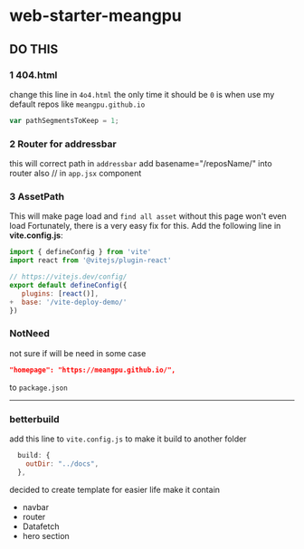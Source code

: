 # web-starter-meangpu

## DO THIS

### 1 404.html

change this line in `4o4.html` the only time it should be `0` is when use my default repos like `meangpu.github.io`

```js
var pathSegmentsToKeep = 1;
```

### 2 Router for addressbar

this will correct path in `addressbar`
add basename="/reposName/" into router also // in `app.jsx` component
<BrowserRouter basename='/web-starter-meangpu/'>

### 3 AssetPath

This will make page load and `find all asset` without this page won't even load
Fortunately, there is a very easy fix for this. Add the following line in **vite.config.js**:

```js
import { defineConfig } from 'vite'
import react from '@vitejs/plugin-react'

// https://vitejs.dev/config/
export default defineConfig({
   plugins: [react()],
+  base: '/vite-deploy-demo/'
})

```

### NotNeed

not sure if will be need in some case

```json
"homepage": "https://meangpu.github.io/",
```

to `package.json`

---

### betterbuild

add this line to `vite.config.js` to make it build to another folder

```js
  build: {
    outDir: "../docs",
  },
```

decided to create template for easier life make it contain

- navbar
- router
- Datafetch
- hero section
